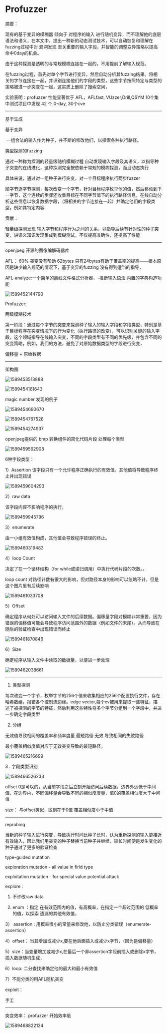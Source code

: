 # Profuzzer

摘要：

现有的基于变异的模糊器 倾向于 对程序的输入 进行随机变异，而不理解他的底层语法和语义，在本文中，提出一种新的动态测试技术，可以自动恢复和理解在fuzzing过程中对 漏洞发现 至关重要的输入字段，并智能的调整变异策略以提高命中0day的机会。

由于这种探测是透明的与常规模糊连接在一起的，不用提前了解输入规范。

在fuzzing过程，首先对单个字节进行变异，然后自动分析其fuzzing结果。将相关的字节连接在一起，并识别连接他们的字段的类型，这些字节按照特定与类型的策略被进一步突变在一起，这实质上删除了搜索空间，

实验表明：profuzzer 性能显著优于 AFL，AFLfast, VUzzer,Drill,QSYM    10个集中测试项目中发现 42 个 0-day, 30个cve

---

基于生成

基于变异

​	一组合法的输入作为种子，并不断的修改他们，以探索各种执行路径。

类型探测的fuzzing 

通过一种称为探测的轻量级随机模糊过程 自动发现输入字段及其语义，以指导种子突变的在线进化，这种探测完全按依赖于常规的模糊探测，而且动态执行



具体来说，通过对一组种子进行突变，对一个目标程序执行两步fuzzer

 顺字节逐字节探测，每次改变一个字节，针对目标程序枚举他的值，然后移动到下一字节，这个连续的步骤还收集目标在不同字节值下的执行路径信息，在线自动分析这些信息以恢复数据字段，（将相关的字节连接在一起）并确定他们的字段类型，例如其特定内容

贡献：

轻量级探测发现 输入字节和程序行为之间的关系，以指导后续有针对性的种子突变，讲语义知识发现集成到模糊测试，不仅提高准确性，还提高了性能

---

openjpeg 开源的图像编解码器库

AFL： 60% 突变没有帮助 62bytes 只有24bytes有助于覆盖率的提高——根本原因是缺少输入规范的情况下，基于变异的fuzzing 没有得到适当的指导，

AFL-analyze:一个简单的离线文件格式分析器，-推断输入语法 内置的字典构造功能

![1589452144790](C:\Users\Lenovo\AppData\Roaming\Typora\typora-user-images\1589452144790.png)

Profuzzer:

两级模糊技术

第一阶段：通过每个字节的突变来探测种子输入的输入字段和字段类型，特别是基于目标程序在突变情况下的行为变化（执行路径的改变），可以识别关键的输入字段，这个领域指导在线输入突变，不同的字段类型有不同的优先级，并包含不同的突变策略，例如，我们的方法，避免了对原始数据类型的字段进行突变，

偏移量 + 原始数据

---

架构图

![1589453513888](C:\Users\Lenovo\Desktop\1589453513888.png)

![1589454161643](C:\Users\Lenovo\AppData\Roaming\Typora\typora-user-images\1589454161643.png)

magic number 发现的例子

![1589454690670](C:\Users\Lenovo\AppData\Roaming\Typora\typora-user-images\1589454690670.png)

![1589454767528](C:\Users\Lenovo\AppData\Roaming\Typora\typora-user-images\1589454767528.png)

![1589454274937](C:\Users\Lenovo\AppData\Roaming\Typora\typora-user-images\1589454274937.png)

openjpeg提供的 bmp 转换组件的简化代码片段 处理每个类型

![1589459562908](C:\Users\Lenovo\AppData\Roaming\Typora\typora-user-images\1589459562908.png)

6种字段类型：

1）Assertion 该字段只有一个允许程序正确执行的有效值。其他值将导致程序终止并出现错误

![1589459604293](C:\Users\Lenovo\AppData\Roaming\Typora\typora-user-images\1589459604293.png)

2）raw data

该字段内容不影响程序的执行，

![1589459945796](C:\Users\Lenovo\AppData\Roaming\Typora\typora-user-images\1589459945796.png)

3）enumerate

由一小组有效值构成，其他值会导致程序错误的终止。

![1589460319483](C:\Users\Lenovo\AppData\Roaming\Typora\typora-user-images\1589460319483.png)

4）loop Count

决定了在一个循环结构（for while或递归调用）中执行代码片段的次数。。

loop count 对路径计数有很大的影响，但对路径本身的影响可以忽略不计，但是这个图片里有后续影响

![1589461033708](C:\Users\Lenovo\AppData\Roaming\Typora\typora-user-images\1589461033708.png)

5）Offset

​	确定程序从何处可以访问输入文件的后续数据。偏移量字段对模糊非常重要，因为错误的偏移值可能会导致程序访问范围外的数据（例如文件的末尾）。从而导致在随后的验证检查中出现错误而终止

![1589461870846](C:\Users\Lenovo\AppData\Roaming\Typora\typora-user-images\1589461870846.png)

6）Size

确定程序从输入文件中读取的数据量，以便进一步处理

![1589462038661](C:\Users\Lenovo\AppData\Roaming\Typora\typora-user-images\1589462038661.png)

---

1. 类型探测

每次改变一个字节，枚举字节的256个值来收集相应的256个配置执行文件，存在哈希数组，报错各个控制流边缘。edge vector,每个ev被用来提取一些特征，描述了被探测的字节的特征，然后利用这些特性将多个字节分组到一个字段中，并进一步确定字段类型

2. 分组

无效值导致相同的覆盖率和频率度量  最短路径    无效 导致相同的失败路径

最小覆盖相似度值对应于无效突变导致的最短路径，

![1589465216699](C:\Users\Lenovo\AppData\Roaming\Typora\typora-user-images\1589465216699.png)

3 . 字段类型识别

![1589466526233](C:\Users\Lenovo\AppData\Roaming\Typora\typora-user-images\1589466526233.png)

offset 0是可以的，从当前字段之后立刻开始访问后续数据，边界外远低于中间值，在边界内，不同偏移量会导致不同的相似度度量，值0的覆盖相似度大于中间值

size： 与offset类似，区别在于0值 覆盖相似度小于中值

---

reprobing

当新的种子输入进行突变，导致执行时间比种子长时，认为重新探测的输入更接近有效输入，因此我们用突变的种子替换当前种子并继续，较长时间便是发生变化的种子通过了更多的验证检查

type-guided mutation

exploration mutation - all value in firld type

exploitation mutation - for special value   potential attack

explore :

1) 不许改raw data

2) enum ：指定 在有效范围内的值，有高概率，在指定一个超过范围的 低概率的值，以探索 遗漏的其他有效值，

3） assertion : 用概率很小的常量来修改他，以防止分类错误（enumerate-assertion）

4）offset： 当其增加或减少x,要在他后面插入或减少x字节，（因为是偏移量）

5）size：当变量增加或减少x,在最后一个非assertion字段前插入或删除x字节，插入数据随机生成，

6）loop: 二分查找来确定他的最大和最小有效值

7）不能分类的用AFL随机突变

exploit：

手工

---

突变效率： profuzzer 开始效率低

![1589468822124](C:\Users\Lenovo\AppData\Roaming\Typora\typora-user-images\1589468822124.png)